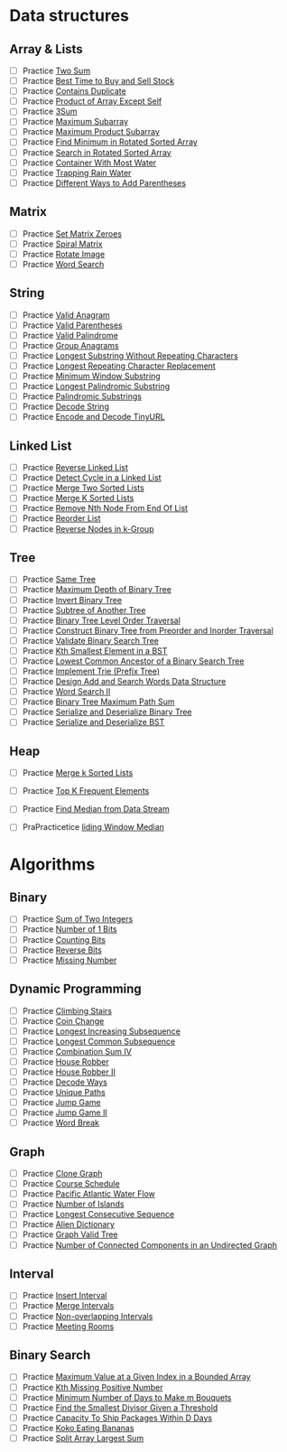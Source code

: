 # Data structures

## Array & Lists
- [ ] Practice [Two Sum](https://leetcode.com/problems/two-sum/)
- [ ] Practice [Best Time to Buy and Sell Stock](https://leetcode.com/problems/best-time-to-buy-and-sell-stock/)
- [ ] Practice [Contains Duplicate](https://leetcode.com/problems/contains-duplicate/)
- [ ] Practice [Product of Array Except Self](https://leetcode.com/problems/product-of-array-except-self/)
- [ ] Practice [3Sum](https://leetcode.com/problems/3sum/)
- [ ] Practice [Maximum Subarray](https://leetcode.com/problems/maximum-subarray/)
- [ ] Practice [Maximum Product Subarray](https://leetcode.com/problems/maximum-product-subarray/)
- [ ] Practice [Find Minimum in Rotated Sorted Array](https://leetcode.com/problems/find-minimum-in-rotated-sorted-array/)
- [ ] Practice [Search in Rotated Sorted Array](https://leetcode.com/problems/search-in-rotated-sorted-array/)
- [ ] Practice [Container With Most Water](https://leetcode.com/problems/container-with-most-water/)
- [ ] Practice [Trapping Rain Water](https://leetcode.com/problems/trapping-rain-water/)
- [ ] Practice [Different Ways to Add Parentheses](https://leetcode.com/problems/different-ways-to-add-parentheses/)

## Matrix
- [ ] Practice [Set Matrix Zeroes](https://leetcode.com/problems/set-matrix-zeroes/)
- [ ] Practice [Spiral Matrix](https://leetcode.com/problems/spiral-matrix/)
- [ ] Practice [Rotate Image](https://leetcode.com/problems/rotate-image/)
- [ ] Practice [Word Search](https://leetcode.com/problems/word-search/)

## String
- [ ] Practice [Valid Anagram](https://leetcode.com/problems/valid-anagram/)
- [ ] Practice [Valid Parentheses](https://leetcode.com/problems/valid-parentheses/)
- [ ] Practice [Valid Palindrome](https://leetcode.com/problems/valid-palindrome/)
- [ ] Practice [Group Anagrams](https://leetcode.com/problems/group-anagrams/)
- [ ] Practice [Longest Substring Without Repeating Characters](https://leetcode.com/problems/longest-substring-without-repeating-characters/)
- [ ] Practice [Longest Repeating Character Replacement](https://leetcode.com/problems/longest-repeating-character-replacement/)
- [ ] Practice [Minimum Window Substring](https://leetcode.com/problems/minimum-window-substring/)
- [ ] Practice [Longest Palindromic Substring](https://leetcode.com/problems/longest-palindromic-substring/)
- [ ] Practice [Palindromic Substrings](https://leetcode.com/problems/palindromic-substrings/)
- [ ] Practice [Decode String](https://leetcode.com/problems/decode-string/)
- [ ] Practice [Encode and Decode TinyURL](https://leetcode.com/problems/encode-and-decode-tinyurl/)

## Linked List
- [ ] Practice [Reverse Linked List](https://leetcode.com/problems/reverse-linked-list/)
- [ ] Practice [Detect Cycle in a Linked List](https://leetcode.com/problems/linked-list-cycle/)
- [ ] Practice [Merge Two Sorted Lists](https://leetcode.com/problems/merge-two-sorted-lists/)
- [ ] Practice [Merge K Sorted Lists](https://leetcode.com/problems/merge-k-sorted-lists/)
- [ ] Practice [Remove Nth Node From End Of List](https://leetcode.com/problems/remove-nth-node-from-end-of-list/)
- [ ] Practice [Reorder List](https://leetcode.com/problems/reorder-list/)
- [ ] Practice [Reverse Nodes in k-Group](https://leetcode.com/problems/reverse-nodes-in-k-group/)

## Tree
- [ ] Practice [Same Tree](https://leetcode.com/problems/same-tree/)
- [ ] Practice [Maximum Depth of Binary Tree](https://leetcode.com/problems/maximum-depth-of-binary-tree/)
- [ ] Practice [Invert Binary Tree](https://leetcode.com/problems/invert-binary-tree/)
- [ ] Practice [Subtree of Another Tree](https://leetcode.com/problems/subtree-of-another-tree/)
- [ ] Practice [Binary Tree Level Order Traversal](https://leetcode.com/problems/binary-tree-level-order-traversal/)
- [ ] Practice [Construct Binary Tree from Preorder and Inorder Traversal](https://leetcode.com/problems/construct-binary-tree-from-preorder-and-inorder-traversal/)
- [ ] Practice [Validate Binary Search Tree](https://leetcode.com/problems/validate-binary-search-tree/)
- [ ] Practice [Kth Smallest Element in a BST](https://leetcode.com/problems/kth-smallest-element-in-a-bst/)
- [ ] Practice [Lowest Common Ancestor of a Binary Search Tree](https://leetcode.com/problems/lowest-common-ancestor-of-a-binary-search-tree/)
- [ ] Practice [Implement Trie (Prefix Tree)](https://leetcode.com/problems/implement-trie-prefix-tree/)
- [ ] Practice [Design Add and Search Words Data Structure](https://leetcode.com/problems/design-add-and-search-words-data-structure/)
- [ ] Practice [Word Search II](https://leetcode.com/problems/word-search-ii/)
- [ ] Practice [Binary Tree Maximum Path Sum](https://leetcode.com/problems/binary-tree-maximum-path-sum/)
- [ ] Practice [Serialize and Deserialize Binary Tree](https://leetcode.com/problems/serialize-and-deserialize-binary-tree/)
- [ ] Practice [Serialize and Deserialize BST](https://leetcode.com/problems/serialize-and-deserialize-bst/)

## Heap
- [ ] Practice [Merge k Sorted Lists](https://leetcode.com/problems/merge-k-sorted-lists/)
- [ ] Practice [Top K Frequent Elements](https://leetcode.com/problems/top-k-frequent-elements/)
- [ ] Practice [Find Median from Data Stream](https://leetcode.com/problems/find-median-from-data-stream/)
- [ ] PraPracticetice [liding Window Median](https://leetcode.com/problems/sliding-window-median/)


# Algorithms

## Binary
- [ ] Practice [Sum of Two Integers](https://leetcode.com/problems/sum-of-two-integers/)
- [ ] Practice [Number of 1 Bits](https://leetcode.com/problems/number-of-1-bits/)
- [ ] Practice [Counting Bits](https://leetcode.com/problems/counting-bits/)
- [ ] Practice [Reverse Bits](https://leetcode.com/problems/reverse-bits/)
- [ ] Practice [Missing Number](https://leetcode.com/problems/missing-number/)

## Dynamic Programming
- [ ] Practice [Climbing Stairs](https://leetcode.com/problems/climbing-stairs/)
- [ ] Practice [Coin Change](https://leetcode.com/problems/coin-change/)
- [ ] Practice [Longest Increasing Subsequence](https://leetcode.com/problems/longest-increasing-subsequence/)
- [ ] Practice [Longest Common Subsequence](https://leetcode.com/problems/longest-common-subsequence/)
- [ ] Practice [Combination Sum IV](https://leetcode.com/problems/combination-sum-iv/)
- [ ] Practice [House Robber](https://leetcode.com/problems/house-robber/)
- [ ] Practice [House Robber II](https://leetcode.com/problems/house-robber-ii/)
- [ ] Practice [Decode Ways](https://leetcode.com/problems/decode-ways/)
- [ ] Practice [Unique Paths](https://leetcode.com/problems/unique-paths/)
- [ ] Practice [Jump Game](https://leetcode.com/problems/jump-game/)
- [ ] Practice [Jump Game II](https://leetcode.com/problems/jump-game-ii/)
- [ ] Practice [Word Break](https://leetcode.com/problems/word-break/)

## Graph
- [ ] Practice [Clone Graph](https://leetcode.com/problems/clone-graph/)
- [ ] Practice [Course Schedule](https://leetcode.com/problems/course-schedule/)
- [ ] Practice [Pacific Atlantic Water Flow](https://leetcode.com/problems/pacific-atlantic-water-flow/)
- [ ] Practice [Number of Islands](https://leetcode.com/problems/number-of-islands/)
- [ ] Practice [Longest Consecutive Sequence](https://leetcode.com/problems/longest-consecutive-sequence/)
- [ ] Practice [Alien Dictionary](https://leetcode.com/problems/alien-dictionary/)
- [ ] Practice [Graph Valid Tree](https://leetcode.com/problems/graph-valid-tree/)
- [ ] Practice [Number of Connected Components in an Undirected Graph](https://leetcode.com/problems/number-of-connected-components-in-an-undirected-graph/)

## Interval
- [ ] Practice [Insert Interval](https://leetcode.com/problems/insert-interval/)
- [ ] Practice [Merge Intervals](https://leetcode.com/problems/merge-intervals/)
- [ ] Practice [Non-overlapping Intervals](https://leetcode.com/problems/non-overlapping-intervals/)
- [ ] Practice [Meeting Rooms](https://leetcode.com/problems/meeting-rooms/)

## Binary Search
- [ ] Practice [Maximum Value at a Given Index in a Bounded Array](https://leetcode.com/problems/maximum-value-at-a-given-index-in-a-bounded-array/)
- [ ] Practice [Kth Missing Positive Number](https://leetcode.com/problems/kth-missing-positive-number/)
- [ ] Practice [Minimum Number of Days to Make m Bouquets](https://leetcode.com/problems/minimum-number-of-days-to-make-m-bouquets/)
- [ ] Practice [Find the Smallest Divisor Given a Threshold](https://leetcode.com/problems/find-the-smallest-divisor-given-a-threshold/)
- [ ] Practice [Capacity To Ship Packages Within D Days](https://leetcode.com/problems/capacity-to-ship-packages-within-d-days/)
- [ ] Practice [Koko Eating Bananas](https://leetcode.com/problems/koko-eating-bananas/)
- [ ] Practice [Split Array Largest Sum](https://leetcode.com/problems/split-array-largest-sum/)
